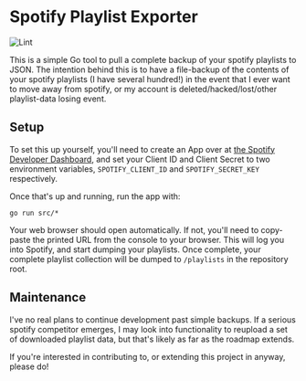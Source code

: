# Spotify Playlist Exporter

![Lint](https://github.com/ElliotAlexander/Spotify-exporter/workflows/golangci-ling/badge.svg)

This is a simple Go tool to pull a complete backup of your spotify playlists to JSON. The intention behind this is to have a file-backup of the contents of your spotify playlists (I have several hundred!) in the event that I ever want to move away from spotify, or my account is deleted/hacked/lost/other playlist-data losing event. 

## Setup

To set this up yourself, you'll need to create an App over at [the Spotify Developer Dashboard](https://developer.spotify.com/dashboard/applications), and set your Client ID and Client Secret to two environment variables, `SPOTIFY_CLIENT_ID` and `SPOTIFY_SECRET_KEY` respectively.

Once that's up and running, run the app with:

`go run src/*`

Your web browser should open automatically. If not, you'll need to copy-paste the printed URL from the console to your browser. This will log you into Spotify, and start dumping your playlists. Once complete, your complete playlist collection will be dumped to `/playlists` in the repository root.

## Maintenance 

I've no real plans to continue development past simple backups. If a serious spotify competitor emerges, I may look into functionality to reupload a set of downloaded playlist data, but that's likely as far as the roadmap extends.

If you're interested in contributing to, or extending this project in anyway, please do!
